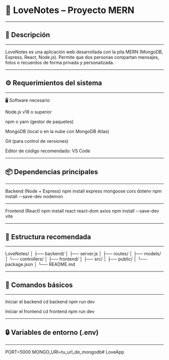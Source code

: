 # 💞 LoveNotes – Proyecto MERN
---

## 🧠 Descripción

---

LoveNotes es una aplicación web desarrollada con la pila MERN (MongoDB, Express, React, Node.js).
Permite que dos personas compartan mensajes, fotos o recuerdos de forma privada y personalizada.

---

## ⚙️ Requerimientos del sistema

---

🖥️ Software necesario

Node.js v18 o superior

npm o yarn (gestor de paquetes)

MongoDB (local o en la nube con MongoDB Atlas)

Git (para control de versiones)

Editor de código recomendado: VS Code

---

## 📦 Dependencias principales

---

Backend (Node + Express)
npm install express mongoose cors dotenv
npm install --save-dev nodemon

---

Frontend (React)
npm install react react-dom axios
npm install --save-dev vite

---

## 🧩 Estructura recomendada

---

LoveNotes/
│
├── backend/
│   ├── server.js
│   ├── routes/
│   ├── models/
│   └── controllers/
│
├── frontend/
│   ├── src/
│   ├── public/
│   └── package.json
│
└── README.md

---

## 🚀 Comandos básicos

---

Iniciar el backend
cd backend
npm run dev

Iniciar el frontend
cd frontend
npm run dev

---

## 🔒 Variables de entorno (.env)

---

PORT=5000
MONGO_URI=tu_url_de_mongodb#   L o v e A p p  
 